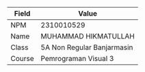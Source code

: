 | **Field**   | **Value**                 |
|-------------|---------------------------|
| NPM         | 2310010529                |
| Name        | MUHAMMAD HIKMATULLAH            |
| Class       | 5A Non Regular Banjarmasin    |
| Course      | Pemrograman Visual 3      |